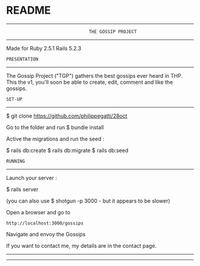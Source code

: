# README
---------------------------------------------------------------------------------------------------------------------------------------------------------------------------------------
     						       THE GOSSIP PROJECT
---------------------------------------------------------------------------------------------------------------------------------------------------------------------------------------

Made for Ruby 2.5.1 Rails 5.2.3

    PRESENTATION
---------------------------------------------------------------------------------------------------------------------------------------------------------------------------------------

The Gossip Project ("TGP") gathers the best gossips ever heard in THP.
This the v1, you'll soon be able to create, edit, comment and like the gossips.


	SET-UP
---------------------------------------------------------------------------------------------------------------------------------------------------------------------------------------

$ git clone https://github.com/philippegatti/28oct

Go to the folder and run $ bundle install

Active the migrations and run the seed :

$ rails db:create
$ rails db:migrate
$ rails db:seed

	RUNNING
---------------------------------------------------------------------------------------------------------------------------------------------------------------------------------------

Launch your server :

$ rails server

(you can also use $ shotgun -p 3000 - but it appears to be slower)


Open a browser and go to

    http://localhost:3000/gossips


Navigate and envoy the Gossips

If you want to contact me, my details are in the contact page.

---------------------------------------------------------------------------------------------------------------------------------------------------------------------------------------
---------------------------------------------------------------------------------------------------------------------------------------------------------------------------------------

